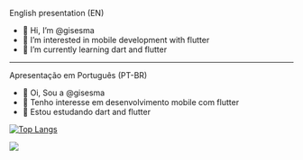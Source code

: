 English presentation (EN)
- 👋 Hi, I’m @gisesma
- 👀 I’m interested in mobile development with flutter
- 🌱 I’m currently learning dart and flutter

-----------------------------------------------------------------------
Apresentação em Português (PT-BR)
- 👋 Oi, Sou a @gisesma
- 👀 Tenho interesse em desenvolvimento mobile com flutter
- 🌱 Estou estudando dart and flutter

<!---
gisesma/gisesma is a ✨ special ✨ repository because its `README.md` (this file) appears on your GitHub profile.
You can click the Preview link to take a look at your changes.
--->


[![Top Langs](https://github-readme-stats.vercel.app/api/top-langs/?username=gisesma)](https://github.com/gisesma/github-readme-stats)

<a href="https://github.com/gisesma/github-readme-stats">
  <img align="center" src="https://github-readme-stats.vercel.app/api/pin/?username=gisesma&repo=github-readme-stats" />
</a>
